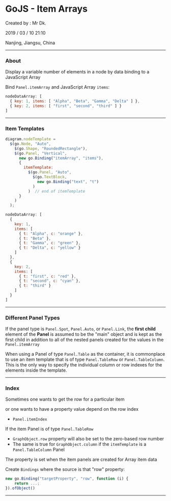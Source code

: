 # GoJS - Item Arrays

Created by : Mr Dk.

2019 / 03 / 10 21:10

Nanjing, Jiangsu, China

---

### About

Display a variable number of elements in a node by data binding to a JavaScript Array

Bind `Panel.itemArray` and JavaScript Array `items`:

```javascript
nodeDataArray: [
  { key: 1, items: [ "Alpha", "Beta", "Gamma", "Delta" ] },
  { key: 2, items: [ "first", "second", "third" ] }
]
```

---

### Item Templates

```javascript
diagram.nodeTemplate =
  $(go.Node, "Auto",
    $(go.Shape, "RoundedRectangle"),
    $(go.Panel, "Vertical",
      new go.Binding("itemArray", "items"),
      {
        itemTemplate:
          $(go.Panel, "Auto",
            $(go.TextBlock,
              new go.Binding("text", "t")
            )
          )  // end of itemTemplate
      }
    )
  );
```

```javascript
nodeDataArray: [
  {
    key: 1,
    items: [
      { t: "Alpha", c: "orange" },
      { t: "Beta" },
      { t: "Gamma", c: "green" },
      { t: "Delta", c: "yellow" }
    ]
  },
  {
    key: 2,
    items: [
      { t: "first", c: "red" },
      { t: "second", c: "cyan" },
      { t: "third" }
    ]
  }
]
```

---

### Different Panel Types

If the panel type is `Panel.Spot`, `Panel.Auto`, or `Panel.Link`, the __first child__ element of the __Panel__ is assumed to be the "main" object and is kept as the first child in addition to all of the nested panels created for the values in the `Panel.itemArray`

When using a Panel of type `Panel.Table` as the container, it is commonplace to use an item template that is of type `Panel.TableRow` or `Panel.TableColumn`. This is the only way to specify the individual column or row indexes for the elements inside the template.

---

### Index

Sometimes one wants to get the row for a particular item

or one wants to have a property value depend on the row index

* `Panel.itemIndex`

If the item Panel is of type `Panel.TableRow`

* `GraphObject.row` property will also be set to the zero-based row number
* The same is true for `GraphObject.column` if the `itemTemplate` is a `Panel.TableColumn` Panel

The property is set when the item panels are created for Array item data

Create `Bindings` where the source is that "row" property: 

```javascript
new go.Binding("targetProperty", "row", function (i) {
    return ...;
}).ofObject()
```

---

